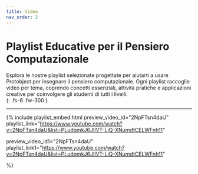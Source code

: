 ```yaml
---
title: Video
nav_order: 2
---
```



# Playlist Educative per il Pensiero Computazionale

Esplora le nostre playlist selezionate progettate per aiutarti a usare Protobject per insegnare il pensiero computazionale. Ogni playlist raccoglie video per tema, coprendo concetti essenziali, attività pratiche e applicazioni creative per coinvolgere gli studenti di tutti i livelli.  
{: .fs-6 .fw-300 }

---

{% include playlist_embed.html 
preview_video_id="2NpFTsn4daU" 
playlist_link="https://www.youtube.com/watch?v=2NpFTsn4daU&list=PLudqmkJ6JIlVT-LiQ-XNumdtCELWFnh11"

preview_video_id1="2NpFTsn4daU" 
playlist_link1="https://www.youtube.com/watch?v=2NpFTsn4daU&list=PLudqmkJ6JIlVT-LiQ-XNumdtCELWFnh11"

%}
